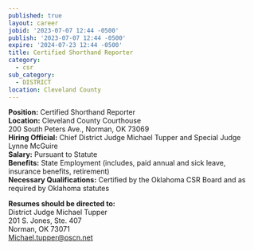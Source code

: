 ```yaml
---
published: true
layout: career
jobid: '2023-07-07 12:44 -0500'
publish: '2023-07-07 12:44 -0500'
expire: '2024-07-23 12:44 -0500'
title: Certified Shorthand Reporter
category:
  - csr
sub_category:
  - DISTRICT
location: Cleveland County
---
```

**Position:** Certified Shorthand Reporter  
**Location:** Cleveland County Courthouse  
200 South Peters Ave., Norman, OK 73069  
**Hiring Official:** Chief District Judge Michael Tupper and Special Judge Lynne McGuire  
**Salary:** Pursuant to Statute  
**Benefits:** State Employment (includes, paid annual and sick leave, insurance benefits, retirement)  
**Necessary Qualifications:** Certified by the Oklahoma CSR Board and as required by Oklahoma statutes

**Resumes should be directed to:**  
District Judge Michael Tupper  
201  S. Jones, Ste. 407  
Norman, OK 73071  
[Michael.tupper@oscn.net](mailto:Michael.tupper@oscn.net)
